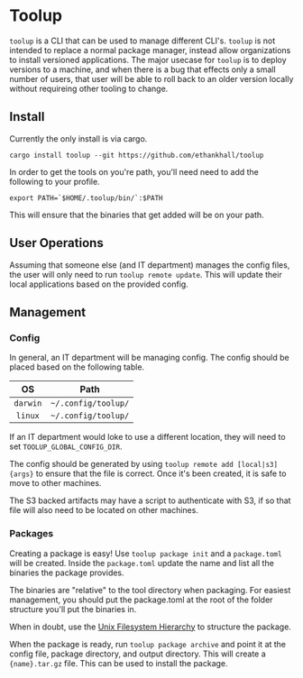 # Toolup

`toolup` is a CLI that can be used to manage different CLI's.
`toolup` is not intended to replace a normal package manager, instead allow organizations to install versioned applications.
The major usecase for `toolup` is to deploy versions to a machine, and when there is a bug that effects only a small number of users, that user will be able to roll back to an older version locally without requireing other tooling to change.

## Install

Currently the only install is via cargo.

`cargo install toolup --git https://github.com/ethankhall/toolup`

In order to get the tools on you're path, you'll need need to add the
following to your profile.

```shell
export PATH=`$HOME/.toolup/bin/`:$PATH
```

This will ensure that the binaries that get added will be on your path.

## User Operations

Assuming that someone else (and IT department) manages the config files, the user will only need to run `toolup remote update`. This will update their local applications based on the provided config.


## Management

### Config

In general, an IT department will be managing config. The config should be placed based
on the following table.

|    OS    |        Path         |
| :------: | :-----------------: |
| `darwin` | `~/.config/toolup/` |
| `linux`  | `~/.config/toolup/` |

If an IT department would loke to use a different location, they will need to set
`TOOLUP_GLOBAL_CONFIG_DIR`.

The config should be generated by using `toolup remote add [local|s3] {args}` to ensure
that the file is correct. Once it's been created, it is safe to move to other machines.

The S3 backed artifacts may have a script to authenticate with S3, if so that file will also need to be located on other machines.

### Packages

Creating a package is easy! Use `toolup package init` and a `package.toml` will be created.
Inside the `package.toml` update the name and list all the binaries the package provides.

The binaries are "relative" to the tool directory when packaging. For easiest management,
you should put the package.toml at the root of the folder structure you'll put the binaries
in.

When in doubt, use the [Unix Filesystem Hierarchy](https://en.wikipedia.org/wiki/Filesystem_Hierarchy_Standard) to structure the package.

When the package is ready, run `toolup package archive` and point it at the config file,
package directory, and output directory. This will create a `{name}.tar.gz` file. This can
be used to install the package.